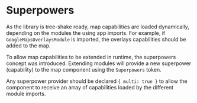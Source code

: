 # Superpowers
As the library is tree-shake ready, map capabilities are loaded dynamically, depending on the modules the using app imports.
For example, if `GoogleMapsOverlaysModule` is imported, the overlays capabilities should be added to the map.

To allow map capabilities to be extended in runtime, the superpowers concept was introduced.
Extending modules will provide a new superpower (capability) to the map component using the `Superpowers` token.

Any superpower provider should be declared `{ multi: true }` to allow the component to receive an array of capabilities loaded
by the different module imports.


